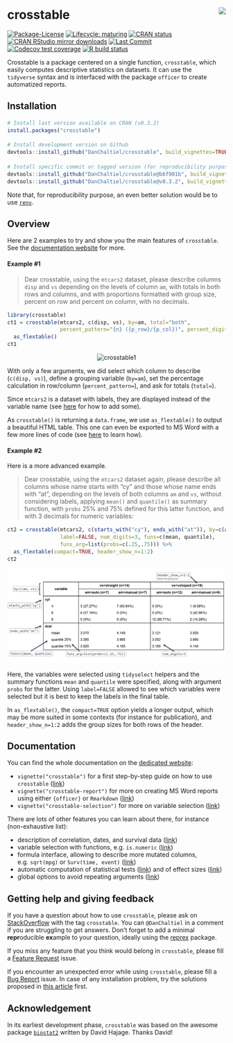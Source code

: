 
<!-- README.md is generated from README.Rmd. Please edit that file -->

# crosstable <a href='https://DanChaltiel.github.io/crosstable/'><img src='man/figures/logo.png' align="right" height="175" /></a>

<!-- badges: start -->

[![Package-License](http://img.shields.io/badge/license-GPL--3-brightgreen.svg?style=flat)](http://www.gnu.org/licenses/gpl-3.0.html)
[![Lifecycle:
maturing](https://img.shields.io/badge/lifecycle-maturing-blue.svg)](https://lifecycle.r-lib.org/articles/stages.html)
[![CRAN
status](https://www.r-pkg.org/badges/version/crosstable)](https://CRAN.R-project.org/package=crosstable)
[![CRAN RStudio mirror
downloads](https://cranlogs.r-pkg.org/badges/grand-total/crosstable?color=blue)](https://r-pkg.org/pkg/crosstable)
[![Last
Commit](https://img.shields.io/github/last-commit/DanChaltiel/crosstable)](https://github.com/DanChaltiel/crosstable)
[![Codecov test
coverage](https://codecov.io/gh/DanChaltiel/crosstable/branch/main/graph/badge.svg)](https://app.codecov.io/gh/DanChaltiel/crosstable?branch=main)
[![R build
status](https://github.com/DanChaltiel/crosstable/workflows/R-CMD-check/badge.svg)](https://github.com/DanChaltiel/crosstable/actions)
<!-- [![Dependencies](https://tinyverse.netlify.com/badge/crosstable)](https://cran.r-project.org/package=crosstable)  -->
<!-- [![Build Status](https://travis-ci.org/DanChaltiel/crosstable.svg?branch=main)](https://travis-ci.org/DanChaltiel/crosstable) -->
<!-- badges: end -->

Crosstable is a package centered on a single function, `crosstable`,
which easily computes descriptive statistics on datasets. It can use the
`tidyverse` syntax and is interfaced with the package `officer` to
create automatized reports.

## Installation

``` r
# Install last version available on CRAN (v0.3.2)
install.packages("crosstable")

# Install development version on Github
devtools::install_github("DanChaltiel/crosstable", build_vignettes=TRUE)

# Install specific commit or tagged version (for reproducibility purpose)
devtools::install_github("DanChaltiel/crosstable@b6f901b", build_vignettes=TRUE)
devtools::install_github("DanChaltiel/crosstable@v0.3.2", build_vignettes=TRUE)
```

Note that, for reproducibility purpose, an even better solution would be
to use [`renv`](https://rstudio.github.io/renv/articles/renv.html).

## Overview

Here are 2 examples to try and show you the main features of
`crosstable`. See the [documentation
website](https://danchaltiel.github.io/crosstable/) for more.

#### Example \#1

> Dear crosstable, using the `mtcars2` dataset, please describe columns
> `disp` and `vs` depending on the levels of column `am`, with totals in
> both rows and columns, and with proportions formatted with group size,
> percent on row and percent on column, with no decimals.

``` r
library(crosstable)
ct1 = crosstable(mtcars2, c(disp, vs), by=am, total="both", 
                 percent_pattern="{n} ({p_row}/{p_col})", percent_digits=0) %>%
  as_flextable()
ct1
```

<p align="center">
<img src="man/figures/ct1_mod.png" alt="crosstable1">
</p>

With only a few arguments, we did select which column to describe
(`c(disp, vs)`), define a grouping variable (`by=am`), set the
percentage calculation in row/column (`percent_pattern=`), and ask for
totals (`total=`).

Since `mtcars2` is a dataset with labels, they are displayed instead of
the variable name (see
[here](https://danchaltiel.github.io/crosstable/articles/crosstable.html#dataset-modified-mtcars)
for how to add some).

As `crosstable()` is returning a `data.frame`, we use `as_flextable()`
to output a beautiful HTML table. This one can even be exported to MS
Word with a few more lines of code (see
[here](https://danchaltiel.github.io/crosstable/articles/crosstable-report.html)
to learn how).

#### Example \#2

Here is a more advanced example.

> Dear crosstable, using the `mtcars2` dataset again, please describe
> all columns whose name starts with “cy” and those whose name ends with
> “at”, depending on the levels of both columns `am` and `vs`, without
> considering labels, applying `mean()` and `quantile()` as summary
> function, with `probs` 25% and 75% defined for this latter function,
> and with 3 decimals for numeric variables:

``` r
ct2 = crosstable(mtcars2, c(starts_with("cy"), ends_with("at")), by=c(am, vs), 
                 label=FALSE, num_digits=3, funs=c(mean, quantile), 
                 funs_arg=list(probs=c(.25,.75))) %>% 
  as_flextable(compact=TRUE, header_show_n=1:2)
ct2
```

<p align="center">
<img src="man/figures/ct2_mod.png" alt="crosstable2">
</p>

Here, the variables were selected using `tidyselect` helpers and the
summary functions `mean` and `quantile` were specified, along with
argument `probs` for the latter. Using `label=FALSE` allowed to see
which variables were selected but it is best to keep the labels in the
final table.

In `as_flextable()`, the `compact=TRUE` option yields a longer output,
which may be more suited in some contexts (for instance for
publication), and `header_show_n=1:2` adds the group sizes for both rows
of the header.

## Documentation

You can find the whole documentation on the [dedicated
website](https://danchaltiel.github.io/crosstable/):

-   `vignette("crosstable")` for a first step-by-step guide on how to
    use `crosstable`
    ([link](https://danchaltiel.github.io/crosstable/articles/crosstable.html))
-   `vignette("crosstable-report")` for more on creating MS Word reports
    using either `{officer}` or `Rmarkdown`
    ([link](https://danchaltiel.github.io/crosstable/articles/crosstable-report.html))
-   `vignette("crosstable-selection")` for more on variable selection
    ([link](https://danchaltiel.github.io/crosstable/articles/crosstable-selection.html))

There are lots of other features you can learn about there, for instance
(non-exhaustive list):

-   description of correlation, dates, and survival data
    ([link](https://danchaltiel.github.io/crosstable/articles/crosstable.html#miscellaneous-1))
-   variable selection with functions, e.g. `is.numeric`
    ([link](https://danchaltiel.github.io/crosstable/articles/crosstable-selection.html#select-with-predicate-functions))
-   formula interface, allowing to describe more mutated columns,
    e.g. `sqrt(mpg)` or `Surv(time, event)`
    ([link](https://danchaltiel.github.io/crosstable/articles/crosstable-selection.html#select-with-a-formula))
-   automatic computation of statistical tests
    ([link](https://danchaltiel.github.io/crosstable/articles/crosstable.html#tests))
    and of effect sizes
    ([link](https://danchaltiel.github.io/crosstable/articles/crosstable.html#effects))
-   global options to avoid repeating arguments
    ([link](https://danchaltiel.github.io/crosstable/reference/crosstable_options.html))

## Getting help and giving feedback

If you have a question about how to use `crosstable`, please ask on
[StackOverflow](https://stackoverflow.com/) with the tag `crosstable`.
You can `@DanChaltiel` in a comment if you are struggling to get
answers. Don’t forget to add a minimal **repr**oducible **ex**ample to
your question, ideally using the [reprex](http://reprex.tidyverse.org/)
package.

If you miss any feature that you think would belong in `crosstable`,
please fill a [Feature
Request](https://github.com/DanChaltiel/crosstable/issues/new/choose)
issue.

If you encounter an unexpected error while using `crosstable`, please
fill a [Bug
Report](https://github.com/DanChaltiel/crosstable/issues/new/choose)
issue. In case of any installation problem, try the solutions proposed
in [this
article](https://danchaltiel.github.io/crosstable/articles/crosstable-install.html)
first.

## Acknowledgement

In its earliest development phase, `crosstable` was based on the awesome
package [`biostat2`](https://github.com/eusebe/biostat2) written by
David Hajage. Thanks David!
